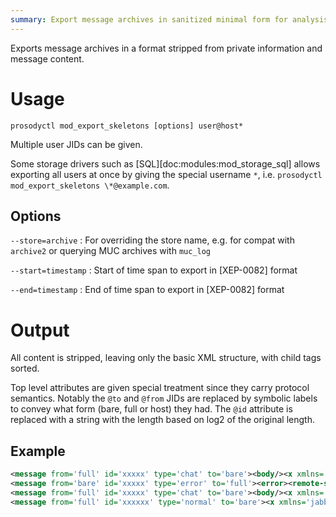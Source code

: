 ```yaml
---
summary: Export message archives in sanitized minimal form for analysis
---
```


Exports message archives in a format stripped from private information
and message content.

# Usage

    prosodyctl mod_export_skeletons [options] user@host*

Multiple user JIDs can be given.

Some storage drivers such as [SQL][doc:modules:mod_storage_sql] allows
exporting all users at once by giving the special username `*`, i.e.
`prosodyctl mod_export_skeletons \*@example.com`.

## Options

`--store=archive`
:   For overriding the store name, e.g. for compat with `archive2` or
    querying MUC archives with `muc_log`

`--start=timestamp`
:	Start of time span to export in [XEP-0082] format

`--end=timestamp`
:	End of time span to export in [XEP-0082] format

# Output

All content is stripped, leaving only the basic XML structure, with
child tags sorted.

Top level attributes are given special treatment since they carry
protocol semantics. Notably the `@to` and `@from` JIDs are replaced by
symbolic labels to convey what form (bare, full or host) they had. The
`@id` attribute is replaced with a string with the length based on log2
of the original length.

## Example

``` xml
<message from='full' id='xxxxx' type='chat' to='bare'><body/><x xmlns='jabber:x:oob'><url/></x></message>
<message from='bare' id='xxxxx' type='error' to='full'><error><remote-server-not-found xmlns='urn:ietf:params:xml:ns:xmpp-stanzas'/><text xmlns='urn:ietf:params:xml:ns:xmpp-stanzas'/></error></message>
<message from='full' id='xxxxx' type='chat' to='bare'><body/><x xmlns='jabber:x:oob'><url/></x></message>
<message from='full' id='xxxxxx' type='normal' to='bare'><x xmlns='jabber:x:conference'/></message>
```
